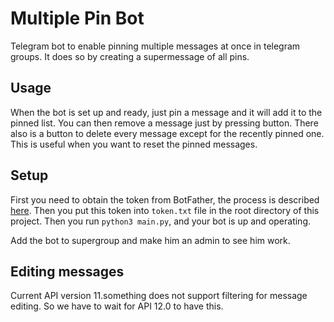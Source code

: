 # Multiple Pin Bot

Telegram bot to
enable pinning multiple messages at once
in telegram groups.
It does so by creating a supermessage of all pins.

## Usage

When the bot is set up and ready,
just pin a message and it will add it to the pinned list.
You can then remove a message just by pressing button.
There also is a button to delete every message except for
the recently pinned one.
This is useful when you want to reset the pinned messages.

## Setup

First you need to obtain the token from BotFather,
the process is described
[here](https://core.telegram.org/bots#6-botfather).
Then you put this token into `token.txt` file in the root directory of this project.
Then you run `python3 main.py`, and your bot is up and operating.

Add the bot to supergroup and make him an admin to see him work.

## Editing messages

Current API version 11.something does not support filtering for message editing.
So we have to wait for API 12.0 to have this.

